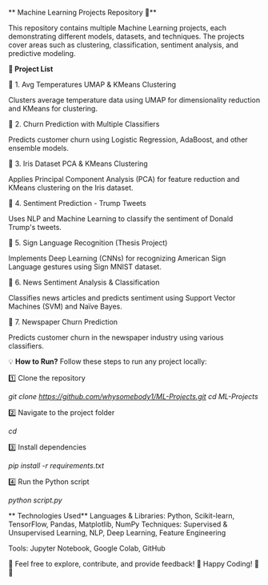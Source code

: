 ** Machine Learning Projects Repository 🚀**

This repository contains multiple Machine Learning projects, each demonstrating different models, datasets, and techniques. The projects cover areas such as clustering, classification, sentiment analysis, and predictive modeling.


**📂 Project List**

🔹 1. Avg Temperatures UMAP & KMeans Clustering

 Clusters average temperature data using UMAP for dimensionality reduction and KMeans for clustering.


🔹 2. Churn Prediction with Multiple Classifiers

 Predicts customer churn using Logistic Regression, AdaBoost, and other ensemble models.


🔹 3. Iris Dataset PCA & KMeans Clustering

 Applies Principal Component Analysis (PCA) for feature reduction and KMeans clustering on the Iris dataset.


🔹 4. Sentiment Prediction - Trump Tweets

 Uses NLP and Machine Learning to classify the sentiment of Donald Trump's tweets.


🔹 5. Sign Language Recognition (Thesis Project)

 Implements Deep Learning (CNNs) for recognizing American Sign Language gestures using Sign MNIST dataset.


🔹 6. News Sentiment Analysis & Classification

 Classifies news articles and predicts sentiment using Support Vector Machines (SVM) and Naïve Bayes.


🔹 7. Newspaper Churn Prediction

 Predicts customer churn in the newspaper industry using various classifiers.


💡 **How to Run?**
Follow these steps to run any project locally:

1️⃣ Clone the repository

*git clone https://github.com/whysomebody1/ML-Projects.git
cd ML-Projects*

2️⃣ Navigate to the project folder

*cd <project-folder-name>*

3️⃣ Install dependencies

*pip install -r requirements.txt*

4️⃣ Run the Python script

*python script.py*


** Technologies Used**
Languages & Libraries: Python, Scikit-learn, TensorFlow, Pandas, Matplotlib, NumPy
Techniques: Supervised & Unsupervised Learning, NLP, Deep Learning, Feature Engineering

Tools: Jupyter Notebook, Google Colab, GitHub

🔗 Feel free to explore, contribute, and provide feedback!
🚀 Happy Coding! 🎯🔥
